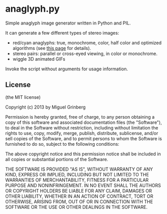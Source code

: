 anaglyph.py
===========

Simple anaglyph image generator written in Python and PIL.

It can generate a few different types of stereo images:

- red/cyan anaglyphs: true, monochrome, color, half color and optimized algorithms (see [this page](http://www.3dtv.at/knowhow/anaglyphcomparison_en.aspx) for details).
- stereo pairs: parallel or cross-eyed viewing, in color or monochrome.
- wiggle 3D animated GIFs

Invoke the script without arguments for usage information.


License
-------

(the MIT license)

Copyright (c) 2013 by Miguel Grinberg

Permission is hereby granted, free of charge, to any person obtaining a copy
of this software and associated documentation files (the "Software"), to deal
in the Software without restriction, including without limitation the rights
to use, copy, modify, merge, publish, distribute, sublicense, and/or sell
copies of the Software, and to permit persons to whom the Software is furnished
to do so, subject to the following conditions:

The above copyright notice and this permission notice shall be included in all
copies or substantial portions of the Software.

THE SOFTWARE IS PROVIDED "AS IS", WITHOUT WARRANTY OF ANY KIND, EXPRESS OR
IMPLIED, INCLUDING BUT NOT LIMITED TO THE WARRANTIES OF MERCHANTABILITY, FITNESS
FOR A PARTICULAR PURPOSE AND NONINFRINGEMENT. IN NO EVENT SHALL THE AUTHORS OR
COPYRIGHT HOLDERS BE LIABLE FOR ANY CLAIM, DAMAGES OR OTHER LIABILITY, WHETHER IN
AN ACTION OF CONTRACT, TORT OR OTHERWISE, ARISING FROM, OUT OF OR IN CONNECTION
WITH THE SOFTWARE OR THE USE OR OTHER DEALINGS IN THE SOFTWARE.

